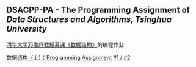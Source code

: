 ## DSACPP-PA - The Programming Assignment of *Data Structures and Algorithms, Tsinghua University*
[清华大学邓俊辉教授慕课《数据结构》](http://www.xuetangx.com/courses/course-v1:TsinghuaX+30240184+sp/courseware/b8013a2ea90a4174989bc758330c9422/53f8a6d435084015ab919439d7f5f59a/)的编程作业



[数据结构（上）：Programming Assignment #1 / #2](https://dsa.cs.tsinghua.edu.cn/oj/course.shtml?courseid=58)